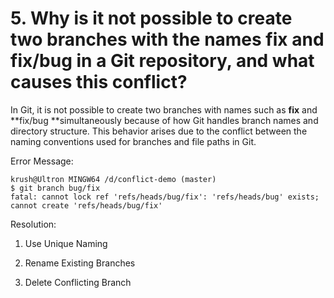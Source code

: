 # 5. Why is it not possible to create two branches with the names fix and  fix/bug in a Git repository, and what causes this conflict?

In Git, it is not possible to create two branches with names such as **fix** and **fix/bug **simultaneously because of how Git handles branch names and directory structure. This behavior arises due to the conflict between the naming conventions used for branches and file paths in Git.

Error Message:

```
krush@Ultron MINGW64 /d/conflict-demo (master)
$ git branch bug/fix
fatal: cannot lock ref 'refs/heads/bug/fix': 'refs/heads/bug' exists; cannot create 'refs/heads/bug/fix'
```
Resolution:

1. Use Unique Naming

2. Rename Existing Branches

3. Delete Conflicting Branch
